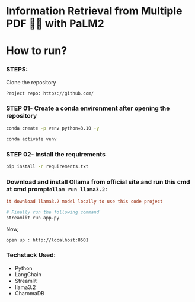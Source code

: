 # Information Retrieval from Multiple PDF 💁💬 with PaLM2

# How to run?

### STEPS:

Clone the repository

```bash
Project repo: https://github.com/
```

### STEP 01- Create a conda environment after opening the repository

```bash
conda create -p venv python=3.10 -y
```

```bash
conda activate venv
```

### STEP 02- install the requirements

```bash
pip install -r requirements.txt
```

### Download and install Ollama from official site and run this cmd at cmd prompt`ollam run llama3.2`:

```ini
it download llama3.2 model locally to use this code project
```

```bash
# Finally run the following command
streamlit run app.py
```

Now,

```bash
open up : http://localhost:8501
```

### Techstack Used:

- Python
- LangChain
- Streamlit
- llama3.2
- CharomaDB
